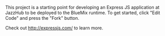 This project is a starting point for developing an Express JS application at JazzHub to be deployed to the BlueMix runtime. To get started, click "Edit Code" and press the "Fork" button.

Check out http://expressjs.com/ to learn more.